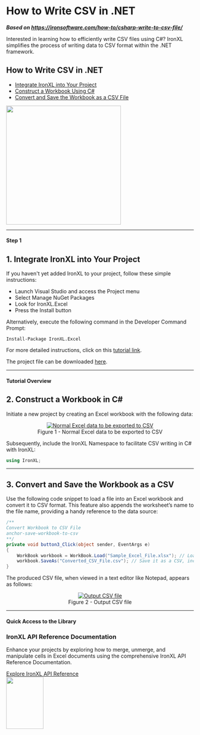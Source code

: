 # How to Write CSV in .NET

***Based on <https://ironsoftware.com/how-to/csharp-write-to-csv-file/>***


Interested in learning how to efficiently write CSV files using C#? IronXL simplifies the process of writing data to CSV format within the .NET framework.

<div class="learnn-how-section">
  <div class="row">
    <div class="col-sm-6">
      <h2>How to Write CSV in .NET</h2>
      <ul class="list-unstyled">
        <li><a href="#anchor-1-add-ironxl-to-your-project">Integrate IronXL into Your Project</a></li>
        <li><a href="#anchor-2-create-an-excel-workbook">Construct a Workbook Using C#</a></li>
        <li><a href="#anchor-3-save-workbook-to-csv">Convert and Save the Workbook as a CSV File</a></li>
      </ul>
    </div>
     <div class="col-sm-6">
      <div class="download-card">
        <img style="box-shadow: none; width: 308px; height: 320px;" src="https://ironsoftware.com/img/faq/excel/how-to-work.svg" class="img-responsive learn-how-to-img replaceable-img">
      </div>
    </div>
  </div>
</div>

<hr class="separator">

<h4 class="tutorial-segment-title">Step 1</h4>

## 1. Integrate IronXL into Your Project

If you haven't yet added IronXL to your project, follow these simple instructions:

* Launch Visual Studio and access the Project menu
* Select Manage NuGet Packages
* Look for IronXL.Excel
* Press the Install button

Alternatively, execute the following command in the Developer Command Prompt:

```shell
Install-Package IronXL.Excel
```

For more detailed instructions, click on this [tutorial link](https://ironsoftware.com/csharp/excel/docs/).

The project file can be downloaded [here](https://ironsoftware.com/csharp/excel/downloads/csharp-write-to-csv.zip).

<hr class="separator">

<h4 class="tutorial-segment-title">Tutorial Overview</h4>

## 2. Construct a Workbook in C#

Initiate a new project by creating an Excel workbook with the following data:

<center>
  <div class="center-image-wrapper">
    <a
      href="https://ironsoftware.com/img/faq/excel/csharp-write-to-csv-file/normal-excel-data-to-be-exported-to-csv.png"
      target="_blank"
    >
      <img
        class="img-responsive"
        src="https://ironsoftware.com/img/faq/excel/csharp-write-to-csv-file/normal-excel-data-to-be-exported-to-csv.png"
        alt="Normal Excel data to be exported to CSV"
      >
    </a>
    <div class="image-description">
      <span class="image-description-text_strong">
        Figure 1
      </span>
      <span class="image-description-text_regular">
        -
      </span>
      <span class="image-description-text_italic">
        Normal Excel data to be exported to CSV
      </span>
    </div>
  </div>
</center>

Subsequently, include the IronXL Namespace to facilitate CSV writing in C# with IronXL:

```cs
using IronXL;
```

<hr class="separator">

## 3. Convert and Save the Workbook as a CSV

Use the following code snippet to load a file into an Excel workbook and convert it to CSV format. This feature also appends the worksheet’s name to the file name, providing a handy reference to the data source:

```cs
/**
Convert Workbook to CSV File
anchor-save-workbook-to-csv
**/
private void button3_Click(object sender, EventArgs e)
{
    WorkBook workbook = WorkBook.Load("Sample_Excel_File.xlsx"); // Load the Excel file
    workbook.SaveAs("Converted_CSV_File.csv"); // Save it as a CSV, including the worksheet's name in the file name
}
```

The produced CSV file, when viewed in a text editor like Notepad, appears as follows:

<center>
  <div class="center-image-wrapper">
    <a
      href="https://ironsoftware.com/img/faq/excel/csharp-write-to-csv-file/output-csv-file.png"
      target="_blank"
    >
      <img
        class="img-responsive"
        src="https://ironsoftware.com/img/faq/excel/csharp-write-to-csv-file/output-csv-file.png"
        alt="Output CSV file"
      >
    </a>
    <div class="image-description">
      <span class="image-description-text_strong">
        Figure 2
      </span>
      <span class="image-description-text_regular">
        -
      </span>
      <span class="image-description-text_italic">
        Output CSV file
      </span>
    </div>
  </div>
</center>

<hr class="separator">

<h4 class="tutorial-segment-title">Quick Access to the Library</h4>

<div class="tutorial-section">
  <div class="row">
    <div class="col-sm-8">
      <h3>IronXL API Reference Documentation</h3>
      <p>Enhance your projects by exploring how to merge, unmerge, and manipulate cells in Excel documents using the comprehensive IronXL API Reference Documentation.</p>
      <a class="doc-link" href="https://ironsoftware.com/csharp/excel/object-reference/api/" target="_blank">Explore IronXL API Reference <i class="fa fa-chevron-right"></i></a>
    </div>
    <div class="col-sm-4">
      <div class="tutorial-image">
        <img style="max-width: 110px; width: 100px; height: 140px;" alt="" class="img-responsive add-shadow" src="https://ironsoftware.com/img/svgs/documentation.svg" width="100" height="140">
      </div>
    </div>
  </div>
</div>